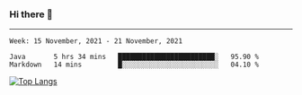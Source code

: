 ### Hi there 👋
---
<!--START_SECTION:waka-->
```text
Week: 15 November, 2021 - 21 November, 2021

Java       5 hrs 34 mins   ████████████████████████░   95.90 % 
Markdown   14 mins         █░░░░░░░░░░░░░░░░░░░░░░░░   04.10 % 
```
<!--END_SECTION:waka-->

[![Top Langs](https://github-readme-stats.vercel.app/api/top-langs/?username=HyunAh-iia&layout=compact)](https://github.com/anuraghazra/github-readme-stats)
<!--
**HyunAh-iia/HyunAh-iia** is a ✨ _special_ ✨ repository because its `README.md` (this file) appears on your GitHub profile.

Here are some ideas to get you started:

- 🔭 I’m currently working on ...
- 🌱 I’m currently learning ...
- 👯 I’m looking to collaborate on ...
- 🤔 I’m looking for help with ...
- 💬 Ask me about ...
- 📫 How to reach me: ...
- 😄 Pronouns: ...
- ⚡ Fun fact: ...
-->
